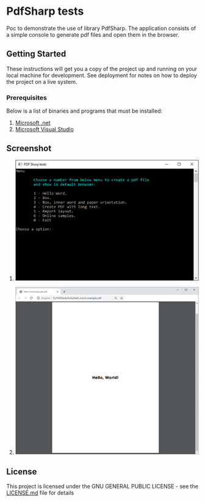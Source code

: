 # PdfSharp tests
Poc to demonstrate the use of library PdfSharp. The application consists of a simple console to generate pdf files and open them in the browser.

## Getting Started

These instructions will get you a copy of the project up and running on your local machine for development. See deployment for notes on how to deploy the project on a live system.

### Prerequisites

Below is a list of binaries and programs that must be installed:

1. [Microsoft .net](https://dotnet.microsoft.com/download/dotnet-framework)
2. [Microsoft Visual Studio](https://visualstudio.microsoft.com/)

## Screenshot

1. ![Initial screen](/docs/img/pdfsharp-tests.png)

2. ![Result of hello world](/docs/img/hello-world-example.png)

## License

This project is licensed under the GNU GENERAL PUBLIC LICENSE - see the [LICENSE.md](LICENSE.md) file for details
